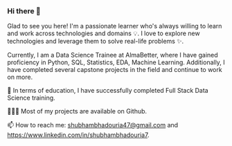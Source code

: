 ### Hi there 👋

Glad to see you here! I'm a passionate learner who's always willing to learn and work across technologies and domains 💡. I love to explore new technologies and leverage them to solve real-life problems ✨.

Currently, I am a Data Science Trainee at AlmaBetter, where I have gained proficiency in Python, SQL, Statistics, EDA, Machine Learning. Additionally, I have completed several capstone projects in the field and continue to work on more.

🌱 In terms of education, I have successfully completed Full Stack Data Science training.

👨🏻‍💻 Most of my projects are available on Github.

📫 How to reach me: shubhambhadouria47@gmail.com and https://www.linkedin.com/in/shubhambhadouria7.

